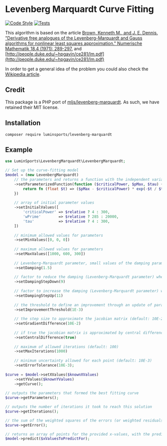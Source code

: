 # Levenberg Marquardt Curve Fitting

[![Code Style](https://github.com/luminsports/php-levenberg-marquardt/actions/workflows/php-cs-fixer.yml/badge.svg?branch=main)](https://github.com/luminsports/php-levenberg-marquardt/actions/workflows/php-cs-fixer.yml)
[![Tests](https://github.com/luminsports/php-levenberg-marquardt/actions/workflows/run-tests.yml/badge.svg?branch=main)](https://github.com/luminsports/php-levenberg-marquardt/actions/workflows/run-tests.yml)

This algorithm is based on the article [Brown, Kenneth M., and J. E. Dennis. "Derivative free analogues of the Levenberg-Marquardt and Gauss algorithms for nonlinear least squares approximation." Numerische Mathematik 18.4 (1971): 289-297.](https://doi.org/10.1007/BF01404679) and [http://people.duke.edu/~hpgavin/ce281/lm.pdf](http://people.duke.edu/~hpgavin/ce281/lm.pdf)

In order to get a general idea of the problem you could also check the [Wikipedia article](https://en.wikipedia.org/wiki/Levenberg%E2%80%93Marquardt_algorithm).

## Credit

This package is a PHP port of [mljs/levenberg-marquardt](https://github.com/mljs/levenberg-marquardt). As such, we have retained their MIT license.

## Installation

```composer require luminsports/levenberg-marquardt```

## Example

```php
use LuminSports\LevenbergMarquardt\LevenbergMarquardt;

// Set up the curve-fitting model
$model = (new LevenbergMarquardt)
    // the parameters and returns a function with the independent variable as a parameter
    ->setParameterizedFunction(function ($criticalPower, $pMax, $tau) {
        return fn (float $t) => ($pMax - $criticalPower) * exp(-$t / $tau) + $criticalPower;
    })
    
    // array of initial parameter values
    ->setInitialValues([
        'criticalPower' => $relative ? 4 : 300,
        'wPrime'        => $relative ? 285 : 20000,
        'tau'           => $relative ? 4 : 300,
    ])
    
    // minimum allowed values for parameters
    ->setMinValues([0, 0, 0])
    
    // maximum allowed values for parameters
    ->setMaxValues([1000, 600, 300])
    
    // Levenberg-Marquardt parameter, small values of the damping parameter λ result in a Gauss-Newton update and large values of λ result in a gradient descent update (default 1E-2)
    ->setDamping(1.5)
    
    // factor to reduce the damping (Levenberg-Marquardt parameter) when there is not an improvement when updating parameters (default: 9)
    ->setDampingStepDown(9)
    
    // factor to increase the damping (Levenberg-Marquardt parameter) when there is an improvement when updating parameters (default: 11)
    ->setDampingStepUp(11)
    
    // the threshold to define an improvement through an update of parameters (default: 1E-3)
    ->setImprovementThreshold(1E-3)
    
    // the step size to approximate the jacobian matrix (default: 10E-2)
    ->setGradientDifference(10E-2)
    
    // if true the jacobian matrix is approximated by central differences otherwise by forward differences (default: false)
    ->setCentralDifference(true)
    
    // maximum of allowed iterations (default: 100)
    ->setMaxIterations(1000)
    
    // minimum uncertainty allowed for each point (default: 10E-3)
    ->setErrorTolerance(10E-3);
    
$curve = $model->setXValues($knownXValues)
    ->setYValues($knownYValues)
    ->getCurve();
    
// outputs the parameters that formed the best fitting curve
$curve->getParameters(); 

// outputs the number of iterations it took to reach this solution
$curve->getIterations(); 

// the sum of the weighted squares of the errors (or weighted residuals) between the known y-coordinates and the curve-fit function.
$curve->getError(); 

// returns an array of points for the provided x-values, with the predicted y-values
$model->predict($xValuesToPredictFor);
```
